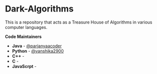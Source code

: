 # Dark-Algorithms
This is a repository that acts as a Treasure House of Algorithms in various computer languages.


**Code Maintainers**
- **Java** - [@parjanyaacoder](https://github.com/parjanyaacoder)
- **Python** - [@vanshika2900](https://github.com/vanshika2900)
- **C++** - 
- **C** - 
- **JavaScrpt** - 

